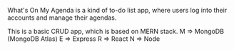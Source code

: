 What's On My Agenda is a kind of to-do list app, where users log into their accounts and manage their agendas.

This is a basic CRUD app, which is based on MERN stack.
M => MongoDB (MongoDB Atlas)
E => Express
R => React
N => Node
